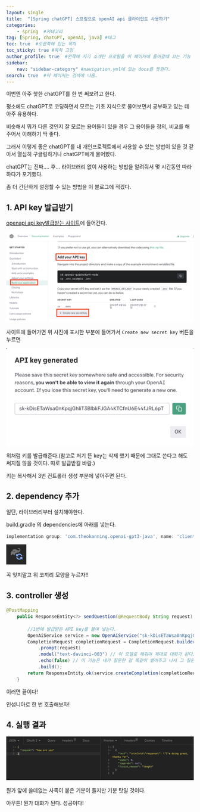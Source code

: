 ```yaml
---
layout: single
title:  "[Spring chatGPT] 스프링으로 openAI api 클라이언트 사용하기"
categories: 
    - spring  #카테고리
tag: [Spring, chatGPT, openAI, java] #태그
toc: true  #오른쪽에 있는 목차
toc_sticky: true #목차 고정
author_profile: true  #왼쪽에 자기 소개란 프로필을 이 페이지에 들어갈때 끄는 기능
sidebar:
    nav: "sidebar-category" #navigation.yml에 있는 docs를 뜻한다.
search: true  #이 페이지는 검색에 나옴.
---
```


이번엔 아주 핫한 chatGPT를 한 번 써보려고 한다.

평소에도 chatGPT로 코딩하면서 모르는 기초 지식으로 물어보면서 공부하고 있는 데 아주 유용하다. 

비슷해서 뭐가 다른 것인지 잘 모르는 용어들이 있을 경우 그 용어들을 정의, 비교를 해주어서 이해하기 딱 좋다.

그래서 이렇게 좋은 chatGPT를 내 개인프로젝트에서 사용할 수 있는 방법이 있을 것 같아서 열심히 구글링하거나 chatGPT에게 물어봤다.

chatGPT는 진짜.... 후... 라이브러리 없이 사용하는 방법을 알려줘서 몇 시간동안 따라하다가 포기했다.

좀 더 간단하게 설정할 수 있는 방법을 이 블로그에 적겠다.

## 1. API key 발급받기

[openapi api key발급받는 사이트](https://platform.openai.com/docs/quickstart/build-your-application)에 들어간다.


![](/assets/images/2023-03/03/chat2.png)

사이트에 들어가면 위 사진에 표시한 부분에 들어가서 `Create new secret key` 버튼을 누르면

![](/assets/images/2023-03/03/chat3.png)

위처럼 키를 발급해준다.(참고로 저기 뜬 key는 삭제 했기 때문에 그대로 쓴다고 해도 써지질 않을 것이다. 따로 발급받길 바람.)

키는 복사해서 3번 컨트롤러 생성 부분에 넣어주면 된다.

## 2. dependency 추가

일단, 라이브러리부터 설치해야한다.

build.gradle 의 dependencies에 아래를 넣는다.

```gradle
implementation group: 'com.theokanning.openai-gpt3-java', name: 'client', version: '0.9.0'
```

![](/assets/images/2023-03/03/chat1.png)

꼭 잊지말고 위 코끼리 모양을 누르자!!


## 3. controller 생성

```java
@PostMapping
    public ResponseEntity<?> sendQuestion(@RequestBody String request) {
        
        //1번에 발급받은 API key를 붙여 넣는다.
        OpenAiService service = new OpenAiService("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");
        CompletionRequest completionRequest = CompletionRequest.builder()
            .prompt(request)
            .model("text-davinci-003") // 이 모델로 해줘야 제대로 대화가 된다. 하지만 한국어는 잘 안된다. 다른 모델을 써야할듯...
            .echo(false) // 이 기능은 내가 질문한 걸 똑같이 뱉어주고 나서 그 질문의 답을 그 뒤에 붙여서 보내기 때문에 질문을 반복할 필요가 없기 때문에 false
            .build();
        return ResponseEntity.ok(service.createCompletion(completionRequest).getChoices());
    }
```

이러면 끝이다! 

인섬니아로 한 번 호출해보자!

## 4. 실행 결과

![](/assets/images/2023-03/03/chat4.png)

뭔가 앞에 쓸데없는 사족이 붙은 기분이 들지만 기분 탓일 것이다.

아무튼! 뭔가 대화가 된다. 성공이다!
